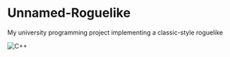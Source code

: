 # Unnamed-Roguelike
My university programming project implementing a classic-style roguelike

![C++](https://img.shields.io/badge/c++-%2300599C.svg?style=plastic&logo=c%2B%2B&logoColor=white)
